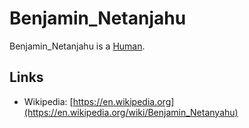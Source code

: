 # Benjamin_Netanjahu

Benjamin_Netanjahu is a [Human](40000001.md).

## Links

- Wikipedia: [https://en.wikipedia.org](https://en.wikipedia.org/wiki/Benjamin_Netanyahu)
